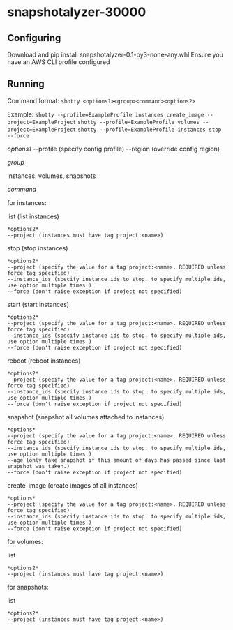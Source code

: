 # snapshotalyzer-30000


## Configuring

Download and pip install snapshotalyzer-0.1-py3-none-any.whl
Ensure you have an AWS CLI profile configured

## Running

Command format:
`shotty <options1><group><command><options2>`

Example:
`shotty --profile=ExampleProfile instances create_image --project=ExampleProject`
`shotty --profile=ExampleProfile volumes --project=ExampleProject`
`shotty --profile=ExampleProfile instances stop --force`



*options1*
--profile (specify config profile)
--region (override config region)

*group*

instances, volumes, snapshots 

*command*

for instances:

list (list instances)

	*options2*
	--project (instances must have tag project:<name>)

stop (stop instances)

	*options2*
	--project (specify the value for a tag project:<name>. REQUIRED unless force tag specified)
	--instance_ids (specify instance ids to stop. to specify multiple ids, use option multiple times.)
	--force (don't raise exception if project not specified)
	
start (start instances)

	*options2*
	--project (specify the value for a tag project:<name>. REQUIRED unless force tag specified)
	--instance_ids (specify instance ids to stop. to specify multiple ids, use option multiple times.)
	--force (don't raise exception if project not specified)
	
reboot (reboot instances)

	*options2*
	--project (specify the value for a tag project:<name>. REQUIRED unless force tag specified)
	--instance_ids (specify instance ids to stop. to specify multiple ids, use option multiple times.)
	--force (don't raise exception if project not specified)
	
snapshot (snapshot all volumes attached to instances)

	*options*
	--project (specify the value for a tag project:<name>. REQUIRED unless force tag specified)
	--instance_ids (specify instance ids to stop. to specify multiple ids, use option multiple times.)
	--age (only take snapshot if this amount of days has passed since last snapshot was taken.)
	--force (don't raise exception if project not specified)
	
create_image (create images of all instances)

	*options*
	--project (specify the value for a tag project:<name>. REQUIRED unless force tag specified)
	--instance_ids (specify instance ids to stop. to specify multiple ids, use option multiple times.)
	--force (don't raise exception if project not specified)	



for volumes:

list

	*options2*
	--project (instances must have tag project:<name>)

for snapshots:

list

	*options2*
	--project (instances must have tag project:<name>)




